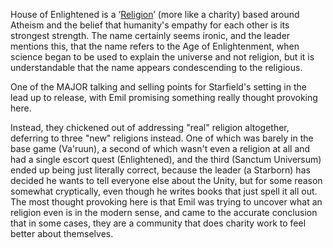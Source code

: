 House of Enlightened is a ‘[Religion](.md)’ (more like a charity) based around Atheism and the belief that humanity's empathy for each other is its strongest strength. The name certainly seems ironic, and the leader mentions this, that the name refers to the Age of Enlightenment, when science began to be used to explain the universe and not religion, but it is understandable that the name appears condescending to the religious.

One of the MAJOR talking and selling points for Starfield's setting in the lead up to release, with Emil promising something really thought provoking here.

Instead, they chickened out of addressing "real" religion altogether, deferring to three "new" religions instead. One of which was barely in the base game (Va'ruun), a second of which wasn't even a religion at all and had a single escort quest (Enlightened), and the third (Sanctum Universum) ended up being just literally correct, because the leader (a Starborn) has decided he wants to tell everyone else about the Unity, but for some reason somewhat cryptically, even though he writes books that just spell it all out.
	The most thought provoking here is that Emil was trying to uncover what an religion even is in the modern sense, and came to the accurate conclusion that in some cases, they are a community that does charity work to feel better about themselves.

